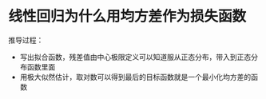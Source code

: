 # 线性回归为什么用均方差作为损失函数

推导过程：
* 写出拟合函数，残差值由中心极限定义可以知道服从正态分布，带入到正态分布函数里面
* 用极大似然估计，取对数可以得到最后的目标函数就是一个最小化均方差的函数

